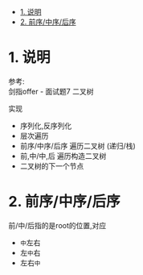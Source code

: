 <!-- TOC -->

- [1. 说明](#1-说明)
- [2. 前序/中序/后序](#2-前序中序后序)

<!-- /TOC -->


<a id="markdown-1-说明" name="1-说明"></a>
# 1. 说明

参考:  
剑指offer - 面试题7 二叉树

实现
* 序列化,反序列化
* 层次遍历
* 前序/中序/后序 遍历二叉树 (递归/栈)
* 前,中/中,后 遍历构造二叉树
* 二叉树的下一个节点


<a id="markdown-2-前序中序后序" name="2-前序中序后序"></a>
# 2. 前序/中序/后序

前/中/后指的是root的位置,对应
* `中`左右
* 左`中`右
* 左右`中`

